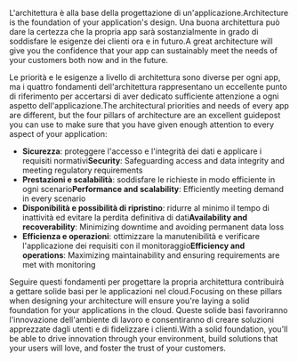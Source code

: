 <span data-ttu-id="0edc0-101">L'architettura è alla base della progettazione di un'applicazione.</span><span class="sxs-lookup"><span data-stu-id="0edc0-101">Architecture is the foundation of your application's design.</span></span> <span data-ttu-id="0edc0-102">Una buona architettura può dare la certezza che la propria app sarà sostanzialmente in grado di soddisfare le esigenze dei clienti ora e in futuro.</span><span class="sxs-lookup"><span data-stu-id="0edc0-102">A great architecture will give you the confidence that your app can sustainably meet the needs of your customers both now and in the future.</span></span>

<span data-ttu-id="0edc0-103">Le priorità e le esigenze a livello di architettura sono diverse per ogni app, ma i quattro fondamenti dell'architettura rappresentano un eccellente punto di riferimento per accertarsi di aver dedicato sufficiente attenzione a ogni aspetto dell'applicazione.</span><span class="sxs-lookup"><span data-stu-id="0edc0-103">The architectural priorities and needs of every app are different, but the four pillars of architecture are an excellent guidepost you can use to make sure that you have given enough attention to every aspect of your application:</span></span>

- <span data-ttu-id="0edc0-104">**Sicurezza**: proteggere l'accesso e l'integrità dei dati e applicare i requisiti normativi</span><span class="sxs-lookup"><span data-stu-id="0edc0-104">**Security**: Safeguarding access and data integrity and meeting regulatory requirements</span></span>
- <span data-ttu-id="0edc0-105">**Prestazioni e scalabilità**: soddisfare le richieste in modo efficiente in ogni scenario</span><span class="sxs-lookup"><span data-stu-id="0edc0-105">**Performance and scalability**: Efficiently meeting demand in every scenario</span></span>
- <span data-ttu-id="0edc0-106">**Disponibilità e possibilità di ripristino**: ridurre al minimo il tempo di inattività ed evitare la perdita definitiva di dati</span><span class="sxs-lookup"><span data-stu-id="0edc0-106">**Availability and recoverability**: Minimizing downtime and avoiding permanent data loss</span></span>
- <span data-ttu-id="0edc0-107">**Efficienza e operazioni**: ottimizzare la manutenibilità e verificare l'applicazione dei requisiti con il monitoraggio</span><span class="sxs-lookup"><span data-stu-id="0edc0-107">**Efficiency and operations**: Maximizing maintainability and ensuring requirements are met with monitoring</span></span>

<span data-ttu-id="0edc0-108">Seguire questi fondamenti per progettare la propria architettura contribuirà a gettare solide basi per le applicazioni nel cloud.</span><span class="sxs-lookup"><span data-stu-id="0edc0-108">Focusing on these pillars when designing your architecture will ensure you're laying a solid foundation for your applications in the cloud.</span></span> <span data-ttu-id="0edc0-109">Queste solide basi favoriranno l'innovazione dell'ambiente di lavoro e consentiranno di creare soluzioni apprezzate dagli utenti e di fidelizzare i clienti.</span><span class="sxs-lookup"><span data-stu-id="0edc0-109">With a solid foundation, you'll be able to drive innovation through your environment, build solutions that your users will love, and foster the trust of your customers.</span></span>
